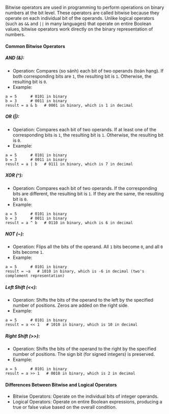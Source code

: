 Bitwise operators are used in programming to perform operations on binary numbers at the bit level. These operators are called bitwise because they operate on each individual bit of the operands. Unlike logical operators (such as ```&&``` and ```||``` in many languages) that operate on entire Boolean values, bitwise operators work directly on the binary representation of numbers.

#### Common Bitwise Operators
##### AND (&):

- Operation: Compares (so sánh) each bit of two operands (toán hạng). If both corresponding bits are ```1```, the resulting bit is ```1```. Otherwise, the resulting bit is ```0```.
- Example:
```
a = 5      # 0101 in binary
b = 3      # 0011 in binary
result = a & b   # 0001 in binary, which is 1 in decimal
```

##### OR (|):

- Operation: Compares each bit of two operands. If at least one of the corresponding bits is ```1```, the resulting bit is ```1```. Otherwise, the resulting bit is ```0```.
- Example:
```
a = 5      # 0101 in binary
b = 3      # 0011 in binary
result = a | b   # 0111 in binary, which is 7 in decimal
```

##### XOR (^):

- Operation: Compares each bit of two operands. If the corresponding bits are different, the resulting bit is ```1```. If they are the same, the resulting bit is ```0```.
- Example:
```
a = 5      # 0101 in binary
b = 3      # 0011 in binary
result = a ^ b   # 0110 in binary, which is 6 in decimal
```

##### NOT (~):

- Operation: Flips all the bits of the operand. All ```1``` bits become ```0```, and all ```0``` bits become ```1```.
- Example:
```
a = 5      # 0101 in binary
result = ~a   # 1010 in binary, which is -6 in decimal (two's complement representation)
```

##### Left Shift (<<):

- Operation: Shifts the bits of the operand to the left by the specified number of positions. Zeros are added on the right side.
- Example:
```
a = 5      # 0101 in binary
result = a << 1   # 1010 in binary, which is 10 in decimal
```

##### Right Shift (>>):

- Operation: Shifts the bits of the operand to the right by the specified number of positions. The sign bit (for signed integers) is preserved.
- Example:
```
a = 5      # 0101 in binary
result = a >> 1   # 0010 in binary, which is 2 in decimal
```
#### Differences Between Bitwise and Logical Operators
- Bitwise Operators: Operate on the individual bits of integer operands.
- Logical Operators: Operate on entire Boolean expressions, producing a true or false value based on the overall condition.
